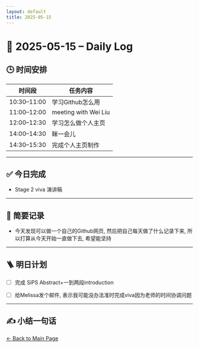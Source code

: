 ```yaml
---
layout: default
title: 2025-05-15
---
```


# 📅 2025-05-15 – Daily Log

## 🕒 时间安排

| 时间段 | 任务内容 |
|--------|----------|
| 10:30–11:00 | 学习Github怎么用 |
| 11:00–12:00 | meeting with Wei Liu |
| 12:00–12:30 | 学习怎么做个人主页 |
| 14:00–14:30 | 眯一会儿 |
| 14:30–15:30 | 完成个人主页制作 |

---

## ✅ 今日完成

- Stage 2 viva 演讲稿


---

## 🧠 简要记录

- 今天发现可以做一个自己的Github网页, 然后把自己每天做了什么记录下来, 所以打算从今天开始一直做下去, 希望能坚持


---

## 🪜 明日计划

- [ ] 完成 SiPS Abstract+一到两段introduction
- [ ] 给Melissa发个邮件, 表示我可能没办法准时完成viva因为老师的时间协调问题


---

## ✍️ 小结一句话

>

[← Back to Main Page](/index.md)
